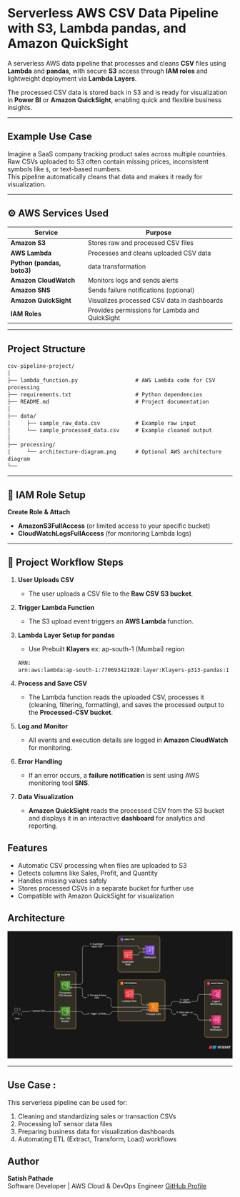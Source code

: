 
# Serverless AWS CSV Data Pipeline with S3, Lambda  pandas, and Amazon QuickSight 

A serverless AWS data pipeline that processes and cleans **CSV** files using **Lambda** and **pandas**, with secure **S3** access through **IAM roles** and lightweight deployment via **Lambda Layers**.

The processed CSV data is stored back in S3 and is ready for visualization in **Power BI** or **Amazon QuickSight**, enabling quick and flexible business insights.

---

## Example Use Case

Imagine a SaaS company tracking product sales across multiple countries.  
Raw CSVs uploaded to S3 often contain missing prices, inconsistent symbols like `$`, or text-based numbers.  
This pipeline automatically cleans that data and makes it ready for visualization.

---

## ⚙️ AWS Services Used

| Service | Purpose |
|----------|----------|
| **Amazon S3** | Stores raw and processed CSV files |
| **AWS Lambda** | Processes and cleans uploaded CSV data |
| **Python (pandas, boto3)** | data transformation |
| **Amazon CloudWatch** | Monitors logs and sends alerts |
| **Amazon SNS** | Sends failure notifications (optional) |
| **Amazon QuickSight** | Visualizes processed CSV data in dashboards |
| **IAM Roles** | Provides permissions for Lambda and QuickSight |

---

## Project Structure
```
csv-pipeline-project/
│
├── lambda_function.py                  # AWS Lambda code for CSV processing
├── requirements.txt                    # Python dependencies
├── README.md                           # Project documentation
│
├── data/
│     ├── sample_raw_data.csv           # Example raw input
│     └── sample_processed_data.csv     # Example cleaned output
│
├── processing/
|     └── architecture-diagram.png      # Optional AWS architecture diagram
└──
```

---

## 🔑 IAM Role Setup
**Create Role & Attach**  
   - **AmazonS3FullAccess** (or limited access to your specific bucket)
   - **CloudWatchLogsFullAccess** (for monitoring Lambda logs)

---

## 📁 Project Workflow Steps

1. **User Uploads CSV**
   - The user uploads a CSV file to the **Raw CSV S3 bucket**.

2. **Trigger Lambda Function**
   - The S3 upload event triggers an **AWS Lambda** function.

3. **Lambda Layer Setup for pandas**
   -  Use Prebuilt **Klayers**
   ex: ap-south-1 (Mumbai) region

   ```
   ARN: 
   arn:aws:lambda:ap-south-1:770693421928:layer:Klayers-p313-pandas:1
   ```

4. **Process and Save CSV**
   - The Lambda function reads the uploaded CSV, processes it (cleaning, filtering, formatting), and saves the processed output to the **Processed-CSV bucket**.

5. **Log and Monitor**
   - All events and execution details are logged in **Amazon CloudWatch** for monitoring.

6. **Error Handling**
   - If an error occurs, a **failure notification** is sent using AWS monitoring tool **SNS**.

7. **Data Visualization**
   - **Amazon QuickSight** reads the processed CSV from the S3 bucket and displays it in an interactive **dashboard** for analytics and reporting.

## Features

- Automatic CSV processing when files are uploaded to S3
- Detects columns like Sales, Profit, and Quantity
- Handles missing values safely
- Stores processed CSVs in a separate bucket for further use
- Compatible with Amazon QuickSight for visualization

## Architecture 

   ![Diagram](processing/csv-pipeline-architecture.png)

---

## Use Case :
This serverless pipeline can be used for:
1. Cleaning and standardizing sales or transaction CSVs  
2. Processing IoT sensor data files  
3. Preparing business data for visualization dashboards  
4. Automating ETL (Extract, Transform, Load) workflows  

## Author

**Satish Pathade**  
Software Developer | AWS Cloud & DevOps Engineer
[GitHub Profile](https://github.com/satishpathade)
